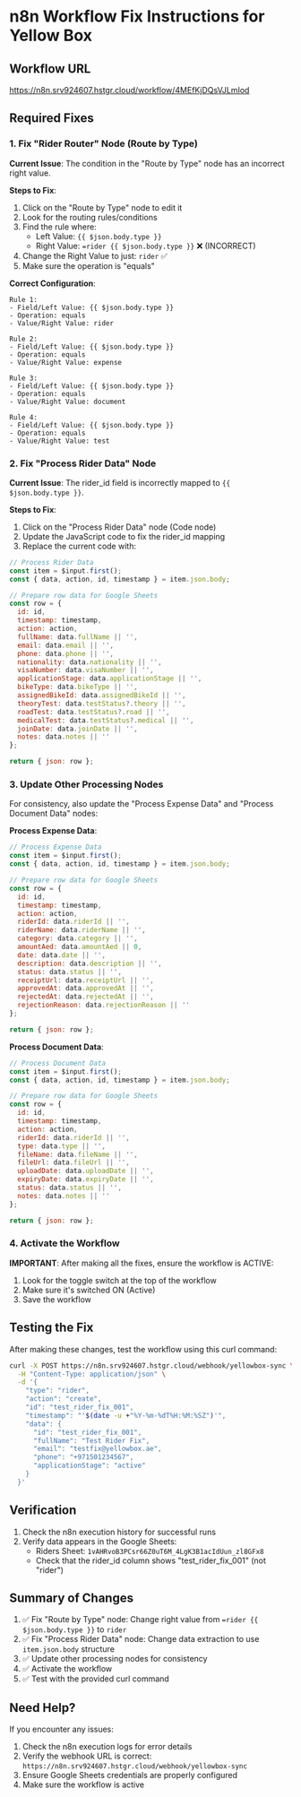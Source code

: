 # n8n Workflow Fix Instructions for Yellow Box

## Workflow URL
https://n8n.srv924607.hstgr.cloud/workflow/4MEfKjDQsVJLmIod

## Required Fixes

### 1. Fix "Rider Router" Node (Route by Type)

**Current Issue**: The condition in the "Route by Type" node has an incorrect right value.

**Steps to Fix**:
1. Click on the "Route by Type" node to edit it
2. Look for the routing rules/conditions
3. Find the rule where:
   - Left Value: `{{ $json.body.type }}`
   - Right Value: `=rider {{ $json.body.type }}` ❌ (INCORRECT)
4. Change the Right Value to just: `rider` ✅
5. Make sure the operation is "equals"

**Correct Configuration**:
```
Rule 1:
- Field/Left Value: {{ $json.body.type }}
- Operation: equals
- Value/Right Value: rider

Rule 2:
- Field/Left Value: {{ $json.body.type }}
- Operation: equals
- Value/Right Value: expense

Rule 3:
- Field/Left Value: {{ $json.body.type }}
- Operation: equals
- Value/Right Value: document

Rule 4:
- Field/Left Value: {{ $json.body.type }}
- Operation: equals
- Value/Right Value: test
```

### 2. Fix "Process Rider Data" Node

**Current Issue**: The rider_id field is incorrectly mapped to `{{ $json.body.type }}`.

**Steps to Fix**:
1. Click on the "Process Rider Data" node (Code node)
2. Update the JavaScript code to fix the rider_id mapping
3. Replace the current code with:

```javascript
// Process Rider Data
const item = $input.first();
const { data, action, id, timestamp } = item.json.body;

// Prepare row data for Google Sheets
const row = {
  id: id,
  timestamp: timestamp,
  action: action,
  fullName: data.fullName || '',
  email: data.email || '',
  phone: data.phone || '',
  nationality: data.nationality || '',
  visaNumber: data.visaNumber || '',
  applicationStage: data.applicationStage || '',
  bikeType: data.bikeType || '',
  assignedBikeId: data.assignedBikeId || '',
  theoryTest: data.testStatus?.theory || '',
  roadTest: data.testStatus?.road || '',
  medicalTest: data.testStatus?.medical || '',
  joinDate: data.joinDate || '',
  notes: data.notes || ''
};

return { json: row };
```

### 3. Update Other Processing Nodes

For consistency, also update the "Process Expense Data" and "Process Document Data" nodes:

**Process Expense Data**:
```javascript
// Process Expense Data
const item = $input.first();
const { data, action, id, timestamp } = item.json.body;

// Prepare row data for Google Sheets
const row = {
  id: id,
  timestamp: timestamp,
  action: action,
  riderId: data.riderId || '',
  riderName: data.riderName || '',
  category: data.category || '',
  amountAed: data.amountAed || 0,
  date: data.date || '',
  description: data.description || '',
  status: data.status || '',
  receiptUrl: data.receiptUrl || '',
  approvedAt: data.approvedAt || '',
  rejectedAt: data.rejectedAt || '',
  rejectionReason: data.rejectionReason || ''
};

return { json: row };
```

**Process Document Data**:
```javascript
// Process Document Data
const item = $input.first();
const { data, action, id, timestamp } = item.json.body;

// Prepare row data for Google Sheets
const row = {
  id: id,
  timestamp: timestamp,
  action: action,
  riderId: data.riderId || '',
  type: data.type || '',
  fileName: data.fileName || '',
  fileUrl: data.fileUrl || '',
  uploadDate: data.uploadDate || '',
  expiryDate: data.expiryDate || '',
  status: data.status || '',
  notes: data.notes || ''
};

return { json: row };
```

### 4. Activate the Workflow

**IMPORTANT**: After making all the fixes, ensure the workflow is ACTIVE:
1. Look for the toggle switch at the top of the workflow
2. Make sure it's switched ON (Active)
3. Save the workflow

## Testing the Fix

After making these changes, test the workflow using this curl command:

```bash
curl -X POST https://n8n.srv924607.hstgr.cloud/webhook/yellowbox-sync \
  -H "Content-Type: application/json" \
  -d '{
    "type": "rider",
    "action": "create",
    "id": "test_rider_fix_001",
    "timestamp": "'$(date -u +"%Y-%m-%dT%H:%M:%SZ")'",
    "data": {
      "id": "test_rider_fix_001",
      "fullName": "Test Rider Fix",
      "email": "testfix@yellowbox.ae",
      "phone": "+971501234567",
      "applicationStage": "active"
    }
  }'
```

## Verification

1. Check the n8n execution history for successful runs
2. Verify data appears in the Google Sheets:
   - Riders Sheet: `1vAHRvoB3PCsr66Z0uT6M_4LgK3B1acIdUun_zl8GFx8`
   - Check that the rider_id column shows "test_rider_fix_001" (not "rider")

## Summary of Changes

1. ✅ Fix "Route by Type" node: Change right value from `=rider {{ $json.body.type }}` to `rider`
2. ✅ Fix "Process Rider Data" node: Change data extraction to use `item.json.body` structure
3. ✅ Update other processing nodes for consistency
4. ✅ Activate the workflow
5. ✅ Test with the provided curl command

## Need Help?

If you encounter any issues:
1. Check the n8n execution logs for error details
2. Verify the webhook URL is correct: `https://n8n.srv924607.hstgr.cloud/webhook/yellowbox-sync`
3. Ensure Google Sheets credentials are properly configured
4. Make sure the workflow is active